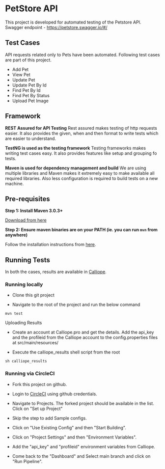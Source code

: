 # PetStore API 
This project is developed for automated testing of the Petstore API. Swagger endpoint - https://petstore.swagger.io/#/

## Test Cases
API requests related only to Pets have been automated. Following test cases are part of this project.

- Add Pet
- View Pet
- Update Pet
- Update Pet By Id
- Find Pet By Id
- Find Pet By Status
- Upload Pet Image


## Framework

**REST Assured for API Testing**
Rest assured makes testing of http requests easier. It also provides the given, when and then format to write tests which are easier to understand.

**TestNG is used as the testing framework**
Testing frameworks makes writing test cases easy. It also provides features like setup and grouping fo tests.

**Maven is used for dependency management and build**
We are using multiple libraries and Maven makes it extremely easy to make available all required libraries. Also less configuration is required to build tests on a new machine.


## Pre-requisites

__Step 1: Install Maven 3.0.3+__

[Download from here](http://maven.apache.org/download.html)

__Step 2: Ensure maven binaries are on your PATH (ie. you can run `mvn` from anywhere)__

Follow the installation instructions from [here](http://www.baeldung.com/install-maven-on-windows-linux-mac).


## Running Tests

In both the cases, results are available in [Calliope](http://calliope.pro/).

### Running locally
- Clone this git project

- Navigate to the root of the project and run the below command

```
mvn test
```

Uploading Results
- Create an account at Calliope.pro and get the details. Add the api_key and the profileid from the Calliope account to the config.properties files at src/main/resources/

- Execute the calliope_results shell script from the root
```
sh calliope_results
```

### Running via CircleCI

- Fork this project on github.

- Login to [CircleCI](https://app.circleci.com/) using github credentials.

- Navigate to Projects. The forked project should be available in the list. Click on "Set up Project"

- Skip the step to add Sample configs.

- Click on "Use Existing Config" and then "Start Building".

- Click on "Project Settings" and then "Environment Variables".

- Add the "api_key" and "profileid" environment variables from Calliope.

- Come back to the "Dashboard" and Select main branch and click on "Run Pipeline".